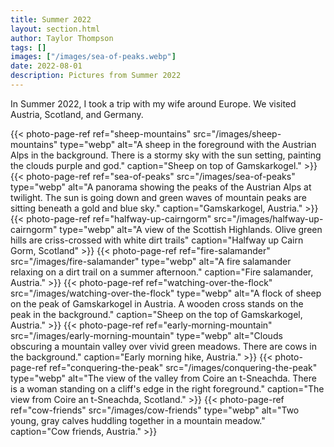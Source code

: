 ```yaml
---
title: Summer 2022
layout: section.html
author: Taylor Thompson
tags: []
images: ["/images/sea-of-peaks.webp"]
date: 2022-08-01
description: Pictures from Summer 2022
---
```


In Summer 2022, I took a trip with my wife around Europe. We visited Austria, Scotland, and Germany.

{{< photo-page-ref ref="sheep-mountains" src="/images/sheep-mountains" type="webp" alt="A sheep in the foreground with the Austrian Alps in the background. There is a stormy sky with the sun setting, painting the clouds purple and god." caption="Sheep on top of Gamskarkogel." >}}
{{< photo-page-ref ref="sea-of-peaks" src="/images/sea-of-peaks" type="webp" alt="A panorama showing the peaks of the Austrian Alps at twilight. The sun is going down and green waves of mountain peaks are sitting beneath a gold and blue sky." caption="Gamskarkogel, Austria." >}}
{{< photo-page-ref ref="halfway-up-cairngorm" src="/images/halfway-up-cairngorm" type="webp" alt="A view of the Scottish Highlands. Olive green hills are criss-crossed with white dirt trails" caption="Halfway up Cairn Gorm, Scotland" >}}
{{< photo-page-ref ref="fire-salamander" src="/images/fire-salamander" type="webp" alt="A fire salamander relaxing on a dirt trail on a summer afternoon." caption="Fire salamander, Austria." >}}
{{< photo-page-ref ref="watching-over-the-flock" src="/images/watching-over-the-flock" type="webp" alt="A flock of sheep on the peak of Gamskarkogel in Austria. A wooden cross stands on the peak in the background." caption="Sheep on the top of Gamskarkogel, Austria." >}}
{{< photo-page-ref ref="early-morning-mountain" src="/images/early-morning-mountain" type="webp" alt="Clouds obscuring a mountain valley over vivid green meadows. There are cows in the background." caption="Early morning hike, Austria." >}}
{{< photo-page-ref ref="conquering-the-peak" src="/images/conquering-the-peak" type="webp" alt="The view of the valley from Coire an t-Sneachda. There is a woman standing on a cliff's edge in the right foreground." caption="The view from Coire an t-Sneachda, Scotland." >}}
{{< photo-page-ref ref="cow-friends" src="/images/cow-friends" type="webp" alt="Two young, gray calves huddling together in a mountain meadow." caption="Cow friends, Austria." >}}
